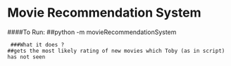 # Movie Recommendation System

####To Run:
	##python -m movieRecommendationSystem

     ###What it does ?
	##gets the most likely rating of new movies which Toby (as in script) has not seen		
